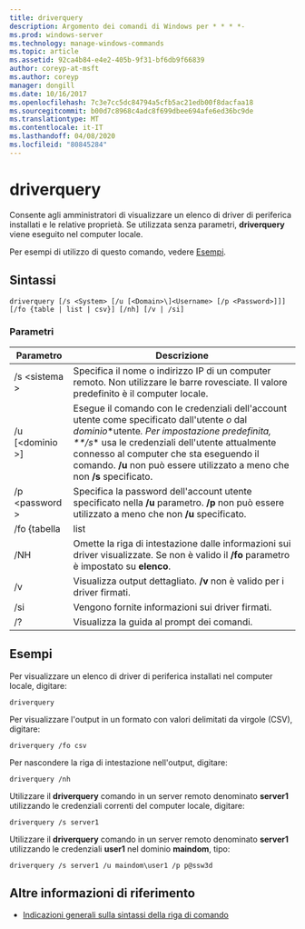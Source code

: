 ```yaml
---
title: driverquery
description: Argomento dei comandi di Windows per * * * *-
ms.prod: windows-server
ms.technology: manage-windows-commands
ms.topic: article
ms.assetid: 92ca4b84-e4e2-405b-9f31-bf6db9f66839
author: coreyp-at-msft
ms.author: coreyp
manager: dongill
ms.date: 10/16/2017
ms.openlocfilehash: 7c3e7cc5dc84794a5cfb5ac21edb00f8dacfaa18
ms.sourcegitcommit: b00d7c8968c4adc8f699dbee694afe6ed36bc9de
ms.translationtype: MT
ms.contentlocale: it-IT
ms.lasthandoff: 04/08/2020
ms.locfileid: "80845284"
---
```

# <a name="driverquery"></a>driverquery



Consente agli amministratori di visualizzare un elenco di driver di periferica installati e le relative proprietà. Se utilizzata senza parametri, **driverquery** viene eseguito nel computer locale.

Per esempi di utilizzo di questo comando, vedere [Esempi](#BKMK_examples).

## <a name="syntax"></a>Sintassi

```
driverquery [/s <System> [/u [<Domain>\]<Username> [/p <Password>]]] [/fo {table | list | csv}] [/nh] [/v | /si]
```

### <a name="parameters"></a>Parametri

|         Parametro         |                                                                                                                                         Descrizione                                                                                                                                          |
|---------------------------|----------------------------------------------------------------------------------------------------------------------------------------------------------------------------------------------------------------------------------------------------------------------------------------------|
|       /s \<sistema >        |                                                                                      Specifica il nome o indirizzo IP di un computer remoto. Non utilizzare le barre rovesciate. Il valore predefinito è il computer locale.                                                                                       |
| /u [\<dominio >\]<Username> | Esegue il comando con le credenziali dell'account utente come specificato dall'utente *o* dal *dominio*\*utente<em>. Per impostazione predefinita, \*\*/s</em>\* usa le credenziali dell'utente attualmente connesso al computer che sta eseguendo il comando. **/u** non può essere utilizzato a meno che non **/s** specificato. |
|      /p \<password >       |                                                                           Specifica la password dell'account utente specificato nella **/u** parametro. **/p** non può essere utilizzato a meno che non **/u** specificato.                                                                            |
|        /fo {tabella         |                                                                                                                                             list                                                                                                                                             |
|            /NH            |                                                                                      Omette la riga di intestazione dalle informazioni sui driver visualizzate. Se non è valido il **/fo** parametro è impostato su **elenco**.                                                                                      |
|            /v             |                                                                                                               Visualizza output dettagliato. **/v** non è valido per i driver firmati.                                                                                                               |
|            /si            |                                                                                                                          Vengono fornite informazioni sui driver firmati.                                                                                                                          |
|            /?             |                                                                                                                             Visualizza la guida al prompt dei comandi.                                                                                                                             |

## <a name="examples"></a><a name=BKMK_examples></a>Esempi

Per visualizzare un elenco di driver di periferica installati nel computer locale, digitare:
```
driverquery 
```
Per visualizzare l'output in un formato con valori delimitati da virgole (CSV), digitare:
```
driverquery /fo csv 
```
Per nascondere la riga di intestazione nell'output, digitare:
```
driverquery /nh 
```
Utilizzare il **driverquery** comando in un server remoto denominato **server1** utilizzando le credenziali correnti del computer locale, digitare:
```
driverquery /s server1
```
Utilizzare il **driverquery** comando in un server remoto denominato **server1** utilizzando le credenziali **user1** nel dominio **maindom**, tipo:
```
driverquery /s server1 /u maindom\user1 /p p@ssw3d
```

## <a name="additional-references"></a>Altre informazioni di riferimento

- [Indicazioni generali sulla sintassi della riga di comando](command-line-syntax-key.md)
